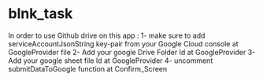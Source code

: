 # blnk_task

In order to use Github drive on this app :
1- make sure to add serviceAccountJsonString key-pair from your Google Cloud console at GoogleProvider file
2- Add your google Drive Folder Id at GoogleProvider
3- Add your google sheet file Id at GoogleProvider
4- uncomment submitDataToGoogle function at Confirm_Screen


